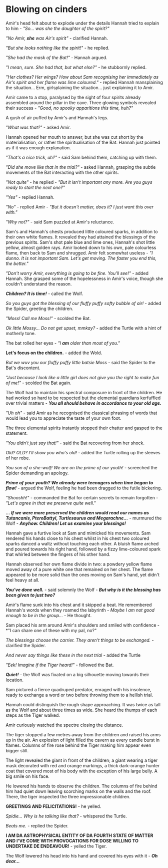 # Blowing on cinders

Amir's head felt about to explode under the details Hannah tried to explain to him - *"So... was she the daughter of the spirit?"*

*"No Amir, **she** was Air's spirit"* - clarified Hannah.

*"But she looks nothing like the spirit!"* - he replied.

*"She had the mask of the Bat!"* - Hannah argued.

*"I mean, sure. She had that, but what else?"* - he stubbornly replied.

*"Her clothes? Her wings? How about Sam recognising her immediately as Air's spirit and her flame was lime coloured."* - replied Hannah mansplaining the situation... Erm, girlsplaining the situation... just explaining it to Amir.

Amir came to a stop, paralysed by the sight of four spirits already assembled around the pillar in the cave. Three glowing symbols revealed their success - *"Good, no spooky apparitions this time, huh?"*

A gush of air puffed by Amir's and Hannah's legs.

*"What was that?"* - asked Amir.

Hannah opened her mouth to answer, but she was cut short by the materialisation, or rather the spiritualisation of the Bat. Hannah just pointed as if it was enough explanation.

*"That's a nice trick, uh?"* - said Sam behind them, catching up with them.

*"Did she move like that in the trial?"* - asked Hannah, grasping the subtle movements of the Bat interacting with the other spirits.

*"Not quite"* - he replied - *"But it isn't important any more. Are you guys ready to start the next one?"*

*"Yes"* - replied Hannah.

*"No"* - replied Amir - *"But it doesn't matter, does it? I just want this over with."*

*"Why not?"* - said Sam puzzled at Amir's reluctance.

Sam's and Hannah's chests produced little coloured sparks, in addition to their own white flames. It revealed they had attained the blessings of the previous spirits. Sam's shot pale blue and lime ones, Hannah's shot little yellow, almost golden rays. Amir looked down to his own, pale colourless flame, then back to Sam and shrugged. Amir felt somewhat useless - *"I dunno. It is not important Sam. Let's get moving. The faster you end this, the better."*

*"Don't worry Amir, everything is going to be fine. You'll see!"* - added Hannah. She grasped some of the hopelessness in Amir's voice, though she couldn't understand the reason.

***Children? It is time!*** - called the Wolf.

*So you guys got the blessing of our fluffy puffy softy bubble of air!* - added the Spider, greeting the children.

*"Moss! Call me Moss!"* - scolded the Bat.

*Ok little Mossy... Do not get upset, mmkay?* - added the Turtle with a hint of motherly tone.

The bat rolled her eyes - *"I **am** older than most of you."*

**Let's focus on the children.** - added the Wold.

*But we wuv you our fluffy puffy little batsie Moss* - said the Spider to the Bat's discontent.

*"Just because I look like a little girl does not give you the right to make fun of me!"* - scolded the Bat again.

The Wolf had to maintain his spectral composure in front of the children. He had worked so hard to be respected but the elemental guardians kerfuffled over trivial matters - ***You all should behave in accordance to your old age.***

*"Uh oh"* - said Amir as he recognised the classical phrasing of words that would lead you to appreciate the taste of your own foot.

The three elemental spirits instantly stopped their chatter and gasped to the statement. 

*"You didn't just say that!"* - said the Bat recovering from her shock.

*Old? OLD? I'll show you who's old!* - added the Turtle rolling up the sleeves of her robe.

*You son of a she-wolf! We are on the prime of our youth!* - screeched the Spider demanding an apology.

***Prime of your youth? We already were teenagers when time began to flow!*** - argued the Wolf, feeling he had been dragged to the futile bickering.

*"Shooshh!"* - commanded the Bat for certain secrets to remain forgotten - *"Let's agree in that we preserve quite well."*

***... If we were more preserved the children would read our names as Tutancanis, PteroBattyl, Turtlesaurus and Megarachne...*** - murmured the Wolf - ***Anyhow. Children! Let us examine your blessings!***

Hannah gave a furtive look at Sam and mimicked his movements. Sam rendered his hands close to his chest whilst in his chest two coloured sparks danced a waltz without touching each other. A bluish flame arched and poured towards his right hand, followed by a fizzy lime-coloured spark that whirled between the fingers of his other hand.

Hannah observed her own flame divide in two: a powdery yellow flame moved away of a pure white one that remained on her chest. The flame appeared to be more solid than the ones moving on Sam's hand, yet didn't feel heavy at all.

***You've done well.*** - said solemnly the Wolf - ***But why is it the blessing has been given to just two?***

Amir's flame sunk into his chest and it skipped a beat. He remembered Hannah's words when they roamed the labyrinth - *Maybe I am not good enough to be in the group...* - He thought.

Sam placed his arm around Amir's shoulders and smiled with confidence - *"I can share one of these with my pal, no?"

*The blessings choose the carrier. They aren't things to be exchanged.* - clarified the Spider.

*And never say things like these in the next trial* - added the Turtle

*"Eek! Imagine if the Tiger heard!"* - followed the Bat.

***Quiet!*** - the Wolf was fixated on a big silhouette moving towards their location.

Sam pictured a fierce quadruped predator, enraged with his insolence, ready to exchange a word or two before throwing them to a hellish trial.

Hannah could distinguish the rough shape approaching. It was twice as tall as the Wolf and about three times as wide. She heard the thumps of each steps as the Tiger walked.

Amir curiously watched the spectre closing the distance.

The tiger stopped a few metres away from the children and raised his arms up in the air. An explosion of light filled the cavern as every candle burst in flames. Columns of fire rose behind the Tiger making him appear even bigger still.

The light revealed the giant in front of the children; a giant wearing a tiger mask decorated with red and orange markings, a thick dark-orange hunter coat that covered most of his body with the exception of his large belly. A big smile on his face.

He lowered his hands to observe the children. The columns of fire behind him had quiet down leaving scorching marks on the walls and the roof. There, the tiger inspected the three impressionable children.

**GREETINGS AND FELICITATIONS!** - he yelled.

*Spidie... Why is he talking like that?* - whispered the Turtle.

*Beats me.* - replied the Spider.

**I AM DA ASTROPHYSICAL ENTITY OF DA FOURTH STATE OF MATTER AND I'VE COME WITH PROVOCATIONS FOR DOSE WILLING TO UNDERTAKE DE ENDEAVOUR!** - yelled the Tiger.

The Wolf lowered his head into his hand and covered his eyes with it - ***Oh dear...***

